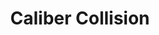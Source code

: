 ---
title: "Caliber Collision"
url: /austin/caliber-collision-bluff-bend-drive/
shop: Autowerkstatt
---